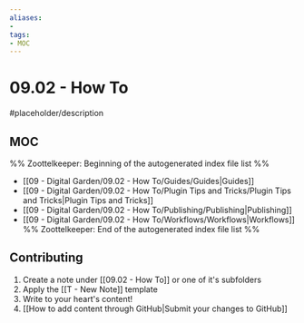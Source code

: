 ```yaml
---
aliases:
- 
tags:
- MOC
---
```


# 09.02 - How To

#placeholder/description

## MOC

%% Zoottelkeeper: Beginning of the autogenerated index file list  %%
-  [[09 - Digital Garden/09.02 - How To/Guides/Guides|Guides]]
-  [[09 - Digital Garden/09.02 - How To/Plugin Tips and Tricks/Plugin Tips and Tricks|Plugin Tips and Tricks]]
-  [[09 - Digital Garden/09.02 - How To/Publishing/Publishing|Publishing]]
-  [[09 - Digital Garden/09.02 - How To/Workflows/Workflows|Workflows]]
%% Zoottelkeeper: End of the autogenerated index file list  %%

## Contributing

1. Create a note under [[09.02 - How To]] or one of it's subfolders
2. Apply the [[T - New Note]] template
3. Write to your heart's content!
4. [[How to add content through GitHub|Submit your changes to GitHub]]
